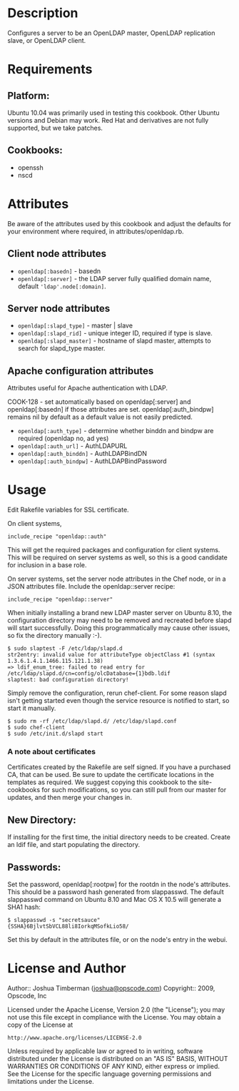Description
===========

Configures a server to be an OpenLDAP master, OpenLDAP replication
slave, or OpenLDAP client.

Requirements
============

## Platform:

Ubuntu 10.04 was primarily used in testing this cookbook. Other Ubuntu
versions and Debian may work. Red Hat and derivatives are not fully
supported, but we take patches.

## Cookbooks:

* openssh
* nscd

Attributes
==========

Be aware of the attributes used by this cookbook and adjust the
defaults for your environment where required, in
attributes/openldap.rb.

## Client node attributes

* `openldap[:basedn]` - basedn
* `openldap[:server]` - the LDAP server fully qualified domain name,
  default `'ldap'.node[:domain]`.

## Server node attributes

* `openldap[:slapd_type]` - master | slave
* `openldap[:slapd_rid]` - unique integer ID, required if type is slave.
* `openldap[:slapd_master]` - hostname of slapd master, attempts to
  search for slapd_type master.

## Apache configuration attributes

Attributes useful for Apache authentication with LDAP.

COOK-128 - set automatically based on openldap[:server] and
openldap[:basedn] if those attributes are set. openldap[:auth_bindpw]
remains nil by default as a default value is not easily predicted.

* `openldap[:auth_type]` - determine whether binddn and bindpw are
  required (openldap no, ad yes)
* `openldap[:auth_url]` - AuthLDAPURL
* `openldap[:auth_binddn]` - AuthLDAPBindDN
* `openldap[:auth_bindpw]` - AuthLDAPBindPassword

Usage
=====

Edit Rakefile variables for SSL certificate.

On client systems,

    include_recipe "openldap::auth"

This will get the required packages and configuration for client
systems. This will be required on server systems as well, so this is a
good candidate for inclusion in a base role.

On server systems, set the server node attributes in the Chef node, or
in a JSON attributes file. Include the openldap::server recipe:

    include_recipe "openldap::server"

When initially installing a brand new LDAP master server on Ubuntu
8.10, the configuration directory may need to be removed and recreated
before slapd will start successfully. Doing this programmatically may
cause other issues, so fix the directory manually :-).

    $ sudo slaptest -F /etc/ldap/slapd.d
    str2entry: invalid value for attributeType objectClass #1 (syntax 1.3.6.1.4.1.1466.115.121.1.38)
    => ldif_enum_tree: failed to read entry for /etc/ldap/slapd.d/cn=config/olcDatabase={1}bdb.ldif
    slaptest: bad configuration directory!

Simply remove the configuration, rerun chef-client. For some reason
slapd isn't getting started even though the service resource is
notified to start, so start it manually.

    $ sudo rm -rf /etc/ldap/slapd.d/ /etc/ldap/slapd.conf
    $ sudo chef-client
    $ sudo /etc/init.d/slapd start

### A note about certificates

Certificates created by the Rakefile are self signed. If you have a
purchased CA, that can be used. Be sure to update the certificate
locations in the templates as required. We suggest copying this
cookbook to the site-cookbooks for such modifications, so you can
still pull from our master for updates, and then merge your changes
in.

## New Directory:

If installing for the first time, the initial directory needs to be created. Create an ldif file, and start populating the directory.

## Passwords:

Set the password, openldap[:rootpw] for the rootdn in the node's attributes. This should be a password hash generated from slappasswd. The default slappasswd command on Ubuntu 8.10 and Mac OS X 10.5 will generate a SHA1 hash:

    $ slappasswd -s "secretsauce"
    {SSHA}6BjlvtSbVCL88li8IorkqMSofkLio58/

Set this by default in the attributes file, or on the node's entry in the webui.

License and Author
==================

Author:: Joshua Timberman (<joshua@opscode.com>)
Copyright:: 2009, Opscode, Inc

Licensed under the Apache License, Version 2.0 (the "License");
you may not use this file except in compliance with the License.
You may obtain a copy of the License at

    http://www.apache.org/licenses/LICENSE-2.0

Unless required by applicable law or agreed to in writing, software
distributed under the License is distributed on an "AS IS" BASIS,
WITHOUT WARRANTIES OR CONDITIONS OF ANY KIND, either express or implied.
See the License for the specific language governing permissions and
limitations under the License.
